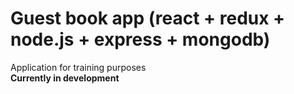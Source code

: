 # Guest book app (react + redux + node.js + express + mongodb)

Application for training purposes
<br>
**Currently in development**